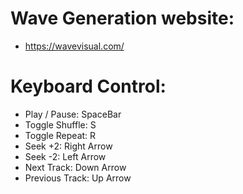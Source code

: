 # Wave Generation website:

-  https://wavevisual.com/

# Keyboard Control:

-  Play / Pause: SpaceBar
-  Toggle Shuffle: S
-  Toggle Repeat: R
-  Seek +2: Right Arrow
-  Seek -2: Left Arrow
-  Next Track: Down Arrow
-  Previous Track: Up Arrow
